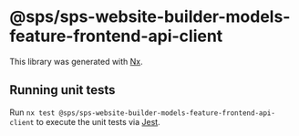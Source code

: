 # @sps/sps-website-builder-models-feature-frontend-api-client

This library was generated with [Nx](https://nx.dev).

## Running unit tests

Run `nx test @sps/sps-website-builder-models-feature-frontend-api-client` to execute the unit tests via [Jest](https://jestjs.io).
